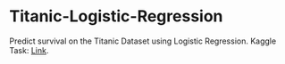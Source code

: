# Titanic-Logistic-Regression

Predict survival on the Titanic Dataset using Logistic Regression. Kaggle Task: [Link](https://www.kaggle.com/c/titanic/data).
